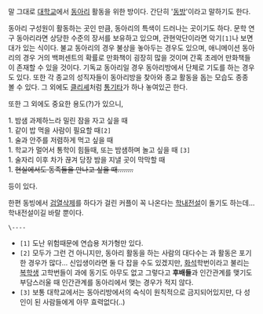 말 그대로 [대학교](%EB%8C%80%ED%95%99%EA%B5%90.md)에서
[동아리](%EB%8F%99%EC%95%84%EB%A6%AC.md) 활동을 위한 방이다. 간단히
'[동방](%EB%8F%99%EB%B0%A9.md)'이라고 말하기도 한다.

동아리 구성원이 활동하는 곳인 만큼, 동아리의 특색이 드러나는 곳이기도 하다. 문학 연구 동아리라면 상당한 수준의 장서를 보유하고 있으며,
관현악단이라면 악기`[1]`나 보면대가 있는 식이다. 불교 동아리의 경우 불상을 놓아두는 경우도 있으며, 애니메이션 동아리의 경우 거의
백퍼센트의 확률로 만화책이 굉장히 많을 것이며 간혹 초레어 만화책들이 존재할 수 있을 것이다. 기독교 동아리일 경우 동아리방에서 단체로
기도를 하는 경우도 있다. 또한 각 종교의 성직자들이 동아리방을 찾아와 종교 활동을 돕는 모습도 종종 볼 수 있다. 그 외에도
[클리셰](%ED%81%B4%EB%A6%AC%EC%85%B0.md)처럼
[통기타](%ED%86%B5%EA%B8%B0%ED%83%80.md)가 하나 놓여있곤 한다.

또한 그 외에도 중요한 용도(?)가 있으니,

1\. 밤샘 과제하느라 밀린 잠을 자고 싶을 때  
1\. 같이 밥 먹을 사람이 필요할 때`[2]`  
1\. 술과 안주를 저렴하게 먹고 싶을 때  
1\. 학교가 멀어서 통학이 힘들때, 또는 밤샘하며 놀고 싶을 때 `[3]`  
1\. 술자리 이후 차가 끊겨 당장 밤을 지낼 곳이 막막할 때  
1\. <del>현실에서도 동족들을 만나고 싶을 때........</del>

등이 있다.

한편 동빙에서 [검열삭제](%EC%84%B9%EC%8A%A4.md)를 하다가 걸린 커플이 꼭 나온다는
[학내전설](%EB%8F%84%EC%8B%9C%EC%A0%84%EC%84%A4.md)이 돌기도 하는데... 학내전설이길 바랄 뿐이다.

`\----`

  * `[1]` 도난 위험때문에 연습용 저가형만 있다.
  * `[2]` 모두가 그런 건 아니지만, 동아리 활동을 하는 사람의 대다수는 과 활동은 포기한 경우가 많다... 신입생이라면 둘 다 잡을 수도 있겠지만, [화석](%ED%99%94%EC%84%9D.md)학번이라고 불리는 [복학생](%EB%B3%B5%ED%95%99%EC%83%9D.md) 고학번들이 과에 동기도 아무도 없고 그렇다고 **후배들**과 인간관계를 맺기도 부담스러울 때 인간관계를 동아리에서 맺는 경우가 적지 않다.
  * `[3]` 보통 대학교에서는 동아리방에서의 숙식이 원칙적으로 금지되어있지만, 다 성인이 된 사람들에게 아무 효력없다(..)

